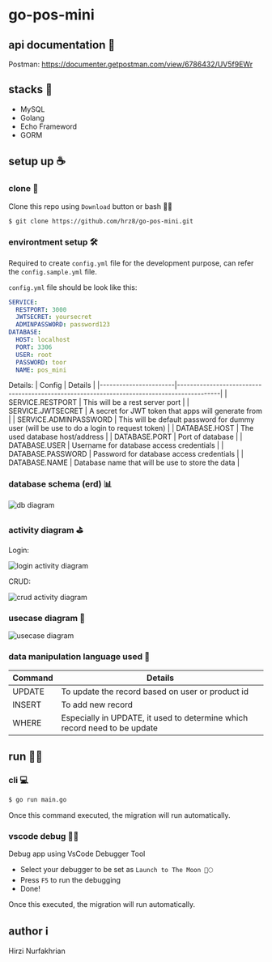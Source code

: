 # go-pos-mini

## api documentation 📖
Postman: https://documenter.getpostman.com/view/6786432/UV5f9EWr

## stacks 🥞
- MySQL
- Golang
- Echo Frameword
- GORM

## setup up ☕️

### clone 💾
Clone this repo using `Download` button or bash 👨‍💻

```bash
$ git clone https://github.com/hrz8/go-pos-mini.git
```

### environtment setup 🛠

Required to create `config.yml` file for the development purpose, can refer the `config.sample.yml` file.

`config.yml` file should be look like this:

```yml
SERVICE:
  RESTPORT: 3000
  JWTSECRET: yoursecret
  ADMINPASSWORD: password123
DATABASE: 
  HOST: localhost
  PORT: 3306
  USER: root
  PASSWORD: toor
  NAME: pos_mini
```

Details:
| Config                | Details                                                                                   |
|-----------------------|-------------------------------------------------------------------------------------------|
| SERVICE.RESTPORT      | This will be a rest server port                                                           |
| SERVICE.JWTSECRET     | A secret for JWT token that apps will generate from                                       |
| SERVICE.ADMINPASSWORD | This will be default password for dummy user (will be use to do a login to request token) |
| DATABASE.HOST         | The used database host/address                                                            |
| DATABASE.PORT         | Port of database                                                                          |
| DATABASE.USER         | Username for database access credentials                                                  |
| DATABASE.PASSWORD     | Password for database access credentials                                                  |
| DATABASE.NAME         | Database name that will be use to store the data                                          |

### database schema (erd) 📊

![db diagram](db_diagram.png "DB Diagram")

### activity diagram ⛳️

Login:

![login activity diagram](activity_diagram1.png "Activity Diagram For Login")

CRUD:

![crud activity diagram](activity_diagram0.png "Activity Diagram For CRUD")

### usecase diagram 🔶

![usecase diagram](usecase_diagram.png "Usecse Diagram")

### data manipulation language used 🧮

| Command | Details                                                                   |
|---------|---------------------------------------------------------------------------|
| UPDATE  | To update the record based on user or product id                          |
| INSERT  | To add new record                                                         |
| WHERE   | Especially in UPDATE, it used to determine which record need to be update |

## run 🏃‍♂️

### cli 💻

```bash
$ go run main.go
```

Once this command executed, the migration will run automatically.

### vscode debug 🕵️‍♂️

Debug app using VsCode Debugger Tool

- Select your debugger to be set as `Launch to The Moon 🚀🌕`
- Press `F5` to run the debugging
- Done!

Once this executed, the migration will run automatically.

## author ℹ️

Hirzi Nurfakhrian
